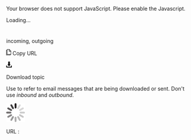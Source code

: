 Your browser does not support JavaScript. Please enable the Javascript.

Loading...

# 

incoming, outgoing

![Copy URL](media/incoming-outgoing/Copy.png)
Copy URL

![Download](media/incoming-outgoing/Download.png)

Download topic

Use to refer to email messages that are being downloaded or sent. Don't use *inbound* and *outbound*.

![In progress](media/incoming-outgoing/activity-large.gif)

URL :
